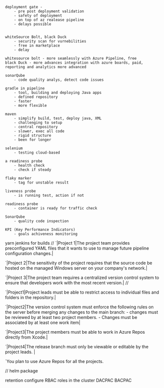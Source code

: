     deployment gate -
        - pre post deployment validation
        - safety of deployment
        - on top of az realease pipeline
        - delays possible


    whiteSource Bolt, black Duck
        - security scan for vurnebilities
        - free in marketplace
        - delay 

    whitesource bolt - more seamlessly with Azure Pipeline, free
    black Duck - more advances integration with azure boards, paid, reporting and analytics more advanced  
    
    sonarQube
        - code quality analys, detect code issues
    
    gradle in pipeline
        - tool, building and deploying Java apps
        - defined repository
        - faster
        - more flexible

    maven
        - simplify build, test, deploy java, XML
        - challenging to setup
        - central repository
        - slower, exec all code 
        - rigid structure 
        - been for longer

    selenium
        - testing cloud-based

    a readiness probe
        - health check
        - check if steady 

    flaky marker
        - tag for unstable result 

    liveness probe
        - is running test, action if not 

    readiness probe
        - container is ready for traffic check 

    SonarQube
        - quality code inspection

    KPI (Key Performance Indicators)
        - goals achiveness monitoring


yarn
jenkins for builds
//
`|Project 1|The project team provides preconfigured YAML files that it wants to use to manage future pipeline configuration changes.|

`|Project 2|The sensitivity of the project requires that the source code be hosted on the managed Windows server on your company's network.|

`|Project 3|The project team requires a centralized version control system to ensure that developers work with the most recent version.|
//


`|Project1|Project leads must be able to restrict access to individual files and folders in the repository.|

`|Project2|The version control system must enforce the following rules on the server before merging any changes to the main branch: - changes must be reviewed by at least two project members. - Changes must be associated by at least one work item|

`|Project3|The project members must be able to work in Azure Repos directly from Xcode.|

`|Project4|The release branch must only be viewable or editable by the project leads. |

`You plan to use Azure Repos for all the projects.

//
helm package

retention
configure RBAC roles in the cluster
DACPAC BACPAC